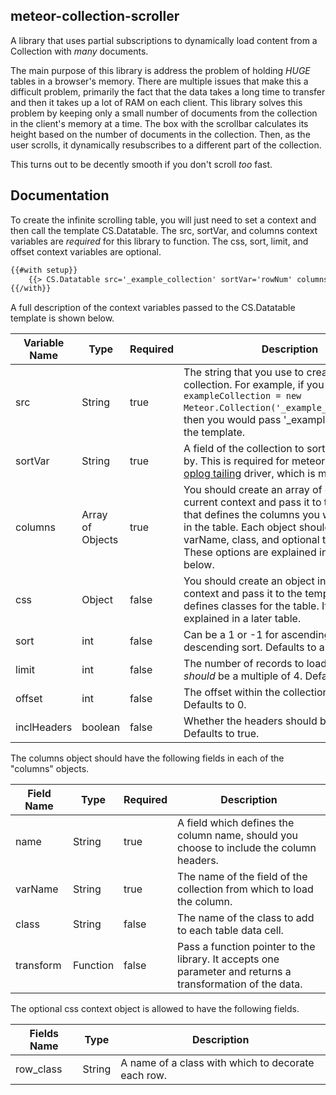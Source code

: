 meteor-collection-scroller
--------------------------

A library that uses partial subscriptions to dynamically load content from a Collection with *many* documents.

The main purpose of this library is address the problem of holding *HUGE* tables in a browser's memory. There are multiple issues that make this a difficult problem, primarily the fact that the data takes a long time to transfer and then it takes up a lot of RAM on each client. This library solves this problem by keeping only a small number of documents from the collection in the client's memory at a time. The box with the scrollbar calculates its height based on the number of documents in the collection. Then, as the user scrolls, it dynamically resubscribes to a different part of the collection.

This turns out to be decently smooth if you don't scroll *too* fast.

Documentation
-------------

To create the infinite scrolling table, you will just need to set a context and then call the template CS.Datatable. The src, sortVar, and columns context variables are *required* for this library to function. The css, sort, limit, and offset context variables are optional.

```html
{{#with setup}}
    {{> CS.Datatable src='_example_collection' sortVar='rowNum' columns=columns css=css}}
{{/with}}
```

A full description of the context variables passed to the CS.Datatable template is shown below.

| Variable Name |    Type    |   Required   | Description |
|---------------|------------|--------------|-------------|
| src           | String     | true         | The string that you use to create the collection. For example, if you run ```exampleCollection = new Meteor.Collection('_example_collection');```, then you would pass '_example_collection' to the template. |
| sortVar       | String     | true         | A field of the collection to sort the collection by. This is required for meteor to set up an [oplog tailing](https://github.com/meteor/meteor/wiki/Oplog-Observe-Driver) driver, which is more efficient. |
| columns       | Array of Objects | true   | You should create an array of objects in the current context and pass it to the template that defines the columns you want displayed in the table. Each object should have a name, varName, class, and optional transform field. These options are explained in the table below. |
| css           | Object     | false        | You should create an object in the current context and pass it to the template that defines classes for the table. Its options are explained in a later table. |
| sort          | int        | false        | Can be a 1 or -1 for ascending or descending sort. Defaults to a 1. |
| limit         | int        | false        | The number of records to load at a time. *should* be a multiple of 4. Defaults to 80. |
| offset        | int        | false        | The offset within the collection to start at. Defaults to 0. |
| inclHeaders   | boolean    | false        | Whether the headers should be included. Defaults to true. |

The columns object should have the following fields in each of the "columns" objects.

| Field Name | Type | Required | Description |
|------------|------|----------|-------------|
| name | String | true | A field which defines the column name, should you choose to include the column headers. |
| varName | String | true | The name of the field of the collection from which to load the column. |
| class | String | false | The name of the class to add to each table data cell. |
| transform | Function | false | Pass a function pointer to the library. It accepts one parameter and returns a transformation of the data. |

The optional css context object is allowed to have the following fields.

| Fields Name | Type | Description |
|-------------|------|-------------|
| row\_class | String | A name of a class with which to decorate each row. |
